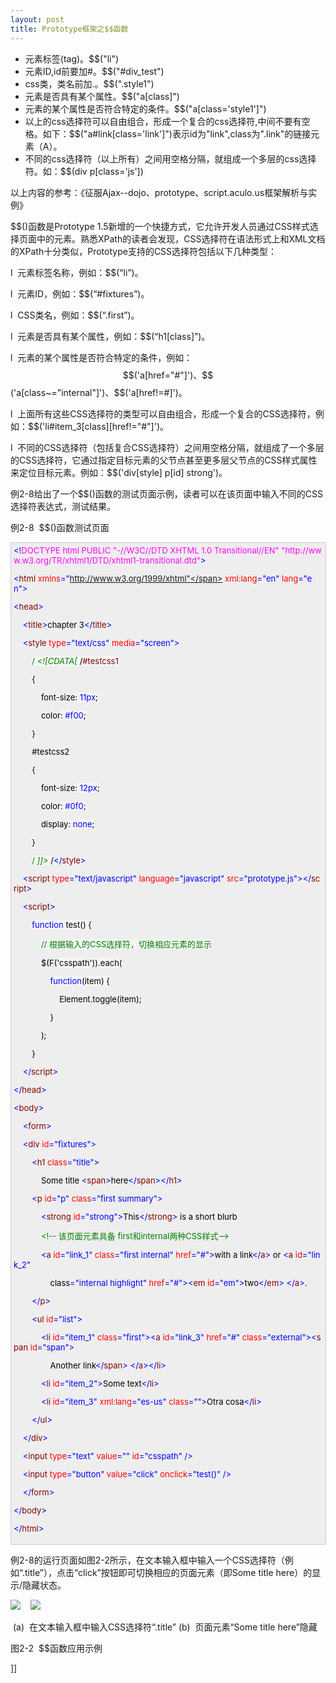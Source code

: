 ```yaml
---
layout: post
title: Prototype框架之$$函数
---
```

*   元素标签(tag)。$$("li")
    <li>元素ID,id前要加#。$$("#div_test")
    <li>css类，类名前加.。$$(".style1")
    <li>元素是否具有某个属性。$$("a[class]")
    <li>元素的某个属性是否符合特定的条件。$$("a[class='style1']")
    <li>以上的css选择符可以自由组合，形成一个复合的css选择符,中间不要有空格。如下：$$("a#link[class='link']")表示id为"link",class为".link"的链接元素（A）。
    <li>不同的css选择符（以上所有）之间用空格分隔，就组成一个多层的css选择符。如：$$(div p[class='js'])

以上内容的参考：《征服Ajax--dojo、prototype、script.aculo.us框架解析与实例》

$$()函数是Prototype 1.5新增的一个快捷方式，它允许开发人员通过CSS样式选择页面中的元素。熟悉XPath的读者会发现，CSS选择符在语法形式上和XML文档的XPath十分类似，Prototype支持的CSS选择符包括以下几种类型：

l&nbsp; 元素标签名称，例如：$$(“li”)。

l&nbsp; 元素ID，例如：$$(“#fixtures”)。

l&nbsp; CSS类名，例如：$$(“.first”)。

l&nbsp; 元素是否具有某个属性，例如：$$(“h1[class]”)。

l&nbsp; 元素的某个属性是否符合特定的条件，例如：$$('a[href="#"]')、$$('a[class~="internal"]')、$$('a[href!=#]')。

l&nbsp; 上面所有这些CSS选择符的类型可以自由组合，形成一个复合的CSS选择符，例如：$$('li#item_3[class][href!="#"]')。

l&nbsp; 不同的CSS选择符（包括复合CSS选择符）之间用空格分隔，就组成了一个多层的CSS选择符，它通过指定目标元素的父节点甚至更多层父节点的CSS样式属性来定位目标元素。例如：$$('div[style] p[id] strong')。

例2-8给出了一个$$()函数的测试页面示例，读者可以在该页面中输入不同的CSS选择符表达式，测试结果。

例2-8&nbsp; $$()函数测试页面

<div style="border-right: #cccccc 1px solid; padding-right: 5px; border-top: #cccccc 1px solid; padding-left: 4px; font-size: 13px; padding-bottom: 4px; border-left: #cccccc 1px solid; width: 98%; word-break: break-all; padding-top: 4px; border-bottom: #cccccc 1px solid; background-color: #eeeeee;"><span style="color: #0000ff;">&lt;!</span><span style="color: #ff00ff;">DOCTYPE&nbsp;html&nbsp;PUBLIC&nbsp;"-//W3C//DTD&nbsp;XHTML&nbsp;1.0&nbsp;Transitional//EN"&nbsp;"http://www.w3.org/TR/xhtml1/DTD/xhtml1-transitional.dtd"</span><span style="color: #0000ff;">&gt;</span><span style="color: #000000;">

</span><span style="color: #0000ff;">&lt;</span><span style="color: #800000;">html&nbsp;</span><span style="color: #ff0000;">xmlns</span><span style="color: #0000ff;">="http://www.w3.org/1999/xhtml"</span><span style="color: #ff0000;">&nbsp;xml:lang</span><span style="color: #0000ff;">="en"</span><span style="color: #ff0000;">&nbsp;lang</span><span style="color: #0000ff;">="en"</span><span style="color: #0000ff;">&gt;</span><span style="color: #000000;">

</span><span style="color: #0000ff;">&lt;</span><span style="color: #800000;">head</span><span style="color: #0000ff;">&gt;</span><span style="color: #000000;">

&nbsp;&nbsp;&nbsp;&nbsp;</span><span style="color: #0000ff;">&lt;</span><span style="color: #800000;">title</span><span style="color: #0000ff;">&gt;</span><span style="color: #000000;">chapter&nbsp;3</span><span style="color: #0000ff;">&lt;/</span><span style="color: #800000;">title</span><span style="color: #0000ff;">&gt;</span><span style="color: #000000;">

&nbsp;&nbsp;&nbsp;&nbsp;</span><span style="color: #0000ff;">&lt;</span><span style="color: #800000;">style&nbsp;</span><span style="color: #ff0000;">type</span><span style="color: #0000ff;">="text/css"</span><span style="color: #ff0000;">&nbsp;media</span><span style="color: #0000ff;">="screen"</span><span style="color: #0000ff;">&gt;</span><span style="color: #800000; background-color: #f5f5f5;">

&nbsp;&nbsp;&nbsp;&nbsp;&nbsp;&nbsp;&nbsp;&nbsp;</span><span style="color: #008000; background-color: #f5f5f5;">/*</span><span style="color: #008000; background-color: #f5f5f5;">&nbsp;&lt;![CDATA[&nbsp;</span><span style="color: #008000; background-color: #f5f5f5;">*/</span><span style="color: #800000; background-color: #f5f5f5;">#testcss1

&nbsp;&nbsp;&nbsp;&nbsp;&nbsp;&nbsp;&nbsp;&nbsp;</span><span style="color: #000000; background-color: #f5f5f5;">{</span><span style="color: #ff0000; background-color: #f5f5f5;">

&nbsp;&nbsp;&nbsp;&nbsp;&nbsp;&nbsp;&nbsp;&nbsp;&nbsp;&nbsp;&nbsp;&nbsp;font-size</span><span style="color: #000000; background-color: #f5f5f5;">:</span><span style="color: #0000ff; background-color: #f5f5f5;">&nbsp;11px</span><span style="color: #000000; background-color: #f5f5f5;">;</span><span style="color: #ff0000; background-color: #f5f5f5;">

&nbsp;&nbsp;&nbsp;&nbsp;&nbsp;&nbsp;&nbsp;&nbsp;&nbsp;&nbsp;&nbsp;&nbsp;color</span><span style="color: #000000; background-color: #f5f5f5;">:</span><span style="color: #0000ff; background-color: #f5f5f5;">&nbsp;#f00</span><span style="color: #000000; background-color: #f5f5f5;">;</span><span style="color: #ff0000; background-color: #f5f5f5;">

&nbsp;&nbsp;&nbsp;&nbsp;&nbsp;&nbsp;&nbsp;&nbsp;</span><span style="color: #000000; background-color: #f5f5f5;">}</span><span style="color: #800000; background-color: #f5f5f5;">

&nbsp;&nbsp;&nbsp;&nbsp;&nbsp;&nbsp;&nbsp;&nbsp;#testcss2

&nbsp;&nbsp;&nbsp;&nbsp;&nbsp;&nbsp;&nbsp;&nbsp;</span><span style="color: #000000; background-color: #f5f5f5;">{</span><span style="color: #ff0000; background-color: #f5f5f5;">

&nbsp;&nbsp;&nbsp;&nbsp;&nbsp;&nbsp;&nbsp;&nbsp;&nbsp;&nbsp;&nbsp;&nbsp;font-size</span><span style="color: #000000; background-color: #f5f5f5;">:</span><span style="color: #0000ff; background-color: #f5f5f5;">&nbsp;12px</span><span style="color: #000000; background-color: #f5f5f5;">;</span><span style="color: #ff0000; background-color: #f5f5f5;">

&nbsp;&nbsp;&nbsp;&nbsp;&nbsp;&nbsp;&nbsp;&nbsp;&nbsp;&nbsp;&nbsp;&nbsp;color</span><span style="color: #000000; background-color: #f5f5f5;">:</span><span style="color: #0000ff; background-color: #f5f5f5;">&nbsp;#0f0</span><span style="color: #000000; background-color: #f5f5f5;">;</span><span style="color: #ff0000; background-color: #f5f5f5;">

&nbsp;&nbsp;&nbsp;&nbsp;&nbsp;&nbsp;&nbsp;&nbsp;&nbsp;&nbsp;&nbsp;&nbsp;display</span><span style="color: #000000; background-color: #f5f5f5;">:</span><span style="color: #0000ff; background-color: #f5f5f5;">&nbsp;none</span><span style="color: #000000; background-color: #f5f5f5;">;</span><span style="color: #ff0000; background-color: #f5f5f5;">

&nbsp;&nbsp;&nbsp;&nbsp;&nbsp;&nbsp;&nbsp;&nbsp;</span><span style="color: #000000; background-color: #f5f5f5;">}</span><span style="color: #800000; background-color: #f5f5f5;">

&nbsp;&nbsp;&nbsp;&nbsp;&nbsp;&nbsp;&nbsp;&nbsp;</span><span style="color: #008000; background-color: #f5f5f5;">/*</span><span style="color: #008000; background-color: #f5f5f5;">&nbsp;]]&gt;&nbsp;</span><span style="color: #008000; background-color: #f5f5f5;">*/</span><span style="color: #0000ff;">&lt;/</span><span style="color: #800000;">style</span><span style="color: #0000ff;">&gt;</span><span style="color: #000000;">

&nbsp;&nbsp;&nbsp;&nbsp;</span><span style="color: #0000ff;">&lt;</span><span style="color: #800000;">script&nbsp;</span><span style="color: #ff0000;">type</span><span style="color: #0000ff;">="text/javascript"</span><span style="color: #ff0000;">&nbsp;language</span><span style="color: #0000ff;">="javascript"</span><span style="color: #ff0000;">&nbsp;src</span><span style="color: #0000ff;">="prototype.js"</span><span style="color: #0000ff;">&gt;&lt;/</span><span style="color: #800000;">script</span><span style="color: #0000ff;">&gt;</span><span style="color: #000000;">

&nbsp;&nbsp;&nbsp;&nbsp;</span><span style="color: #0000ff;">&lt;</span><span style="color: #800000;">script</span><span style="color: #0000ff;">&gt;</span><span style="color: #000000; background-color: #f5f5f5;">

&nbsp;&nbsp;&nbsp;&nbsp;&nbsp;&nbsp;&nbsp;&nbsp;</span><span style="color: #0000ff; background-color: #f5f5f5;">function</span><span style="color: #000000; background-color: #f5f5f5;">&nbsp;test()&nbsp;{

&nbsp;&nbsp;&nbsp;&nbsp;&nbsp;&nbsp;&nbsp;&nbsp;&nbsp;&nbsp;&nbsp;&nbsp;</span><span style="color: #008000; background-color: #f5f5f5;">//</span><span style="color: #008000; background-color: #f5f5f5;">&nbsp;根据输入的CSS选择符，切换相应元素的显示</span><span style="color: #008000; background-color: #f5f5f5;">

</span><span style="color: #000000; background-color: #f5f5f5;">

&nbsp;&nbsp;&nbsp;&nbsp;&nbsp;&nbsp;&nbsp;&nbsp;&nbsp;&nbsp;&nbsp;&nbsp;$$($F(</span><span style="color: #000000; background-color: #f5f5f5;">'</span><span style="color: #000000; background-color: #f5f5f5;">csspath</span><span style="color: #000000; background-color: #f5f5f5;">'</span><span style="color: #000000; background-color: #f5f5f5;">)).each(

&nbsp;&nbsp;&nbsp;&nbsp;&nbsp;&nbsp;&nbsp;&nbsp;&nbsp;&nbsp;&nbsp;&nbsp;&nbsp;&nbsp;&nbsp;&nbsp;</span><span style="color: #0000ff; background-color: #f5f5f5;">function</span><span style="color: #000000; background-color: #f5f5f5;">(item)&nbsp;{

&nbsp;&nbsp;&nbsp;&nbsp;&nbsp;&nbsp;&nbsp;&nbsp;&nbsp;&nbsp;&nbsp;&nbsp;&nbsp;&nbsp;&nbsp;&nbsp;&nbsp;&nbsp;&nbsp;&nbsp;Element.toggle(item);

&nbsp;&nbsp;&nbsp;&nbsp;&nbsp;&nbsp;&nbsp;&nbsp;&nbsp;&nbsp;&nbsp;&nbsp;&nbsp;&nbsp;&nbsp;&nbsp;}

&nbsp;&nbsp;&nbsp;&nbsp;&nbsp;&nbsp;&nbsp;&nbsp;&nbsp;&nbsp;&nbsp;&nbsp;);

&nbsp;&nbsp;&nbsp;&nbsp;&nbsp;&nbsp;&nbsp;&nbsp;}

&nbsp;&nbsp;&nbsp;&nbsp;</span><span style="color: #0000ff;">&lt;/</span><span style="color: #800000;">script</span><span style="color: #0000ff;">&gt;</span><span style="color: #000000;">

</span><span style="color: #0000ff;">&lt;/</span><span style="color: #800000;">head</span><span style="color: #0000ff;">&gt;</span><span style="color: #000000;">

</span><span style="color: #0000ff;">&lt;</span><span style="color: #800000;">body</span><span style="color: #0000ff;">&gt;</span><span style="color: #000000;">

&nbsp;&nbsp;&nbsp;&nbsp;</span><span style="color: #0000ff;">&lt;</span><span style="color: #800000;">form</span><span style="color: #0000ff;">&gt;</span><span style="color: #000000;">

&nbsp;&nbsp;&nbsp;&nbsp;</span><span style="color: #0000ff;">&lt;</span><span style="color: #800000;">div&nbsp;</span><span style="color: #ff0000;">id</span><span style="color: #0000ff;">="fixtures"</span><span style="color: #0000ff;">&gt;</span><span style="color: #000000;">

&nbsp;&nbsp;&nbsp;&nbsp;&nbsp;&nbsp;&nbsp;&nbsp;</span><span style="color: #0000ff;">&lt;</span><span style="color: #800000;">h1&nbsp;</span><span style="color: #ff0000;">class</span><span style="color: #0000ff;">="title"</span><span style="color: #0000ff;">&gt;</span><span style="color: #000000;">

&nbsp;&nbsp;&nbsp;&nbsp;&nbsp;&nbsp;&nbsp;&nbsp;&nbsp;&nbsp;&nbsp;&nbsp;Some&nbsp;title&nbsp;</span><span style="color: #0000ff;">&lt;</span><span style="color: #800000;">span</span><span style="color: #0000ff;">&gt;</span><span style="color: #000000;">here</span><span style="color: #0000ff;">&lt;/</span><span style="color: #800000;">span</span><span style="color: #0000ff;">&gt;&lt;/</span><span style="color: #800000;">h1</span><span style="color: #0000ff;">&gt;</span><span style="color: #000000;">

&nbsp;&nbsp;&nbsp;&nbsp;&nbsp;&nbsp;&nbsp;&nbsp;</span><span style="color: #0000ff;">&lt;</span><span style="color: #800000;">p&nbsp;</span><span style="color: #ff0000;">id</span><span style="color: #0000ff;">="p"</span><span style="color: #ff0000;">&nbsp;class</span><span style="color: #0000ff;">="first&nbsp;summary"</span><span style="color: #0000ff;">&gt;</span><span style="color: #000000;">

&nbsp;&nbsp;&nbsp;&nbsp;&nbsp;&nbsp;&nbsp;&nbsp;&nbsp;&nbsp;&nbsp;&nbsp;</span><span style="color: #0000ff;">&lt;</span><span style="color: #800000;">strong&nbsp;</span><span style="color: #ff0000;">id</span><span style="color: #0000ff;">="strong"</span><span style="color: #0000ff;">&gt;</span><span style="color: #000000;">This</span><span style="color: #0000ff;">&lt;/</span><span style="color: #800000;">strong</span><span style="color: #0000ff;">&gt;</span><span style="color: #000000;">&nbsp;is&nbsp;a&nbsp;short&nbsp;blurb

&nbsp;&nbsp;&nbsp;&nbsp;&nbsp;&nbsp;&nbsp;&nbsp;&nbsp;&nbsp;&nbsp;&nbsp;</span><span style="color: #008000;">&lt;!--</span><span style="color: #008000;">&nbsp;该页面元素具备&nbsp;first和internal两种CSS样式</span><span style="color: #008000;">--&gt;</span><span style="color: #000000;">

&nbsp;&nbsp;&nbsp;&nbsp;&nbsp;&nbsp;&nbsp;&nbsp;&nbsp;&nbsp;&nbsp;&nbsp;</span><span style="color: #0000ff;">&lt;</span><span style="color: #800000;">a&nbsp;</span><span style="color: #ff0000;">id</span><span style="color: #0000ff;">="link_1"</span><span style="color: #ff0000;">&nbsp;class</span><span style="color: #0000ff;">="first&nbsp;internal"</span><span style="color: #ff0000;">&nbsp;href</span><span style="color: #0000ff;">="#"</span><span style="color: #0000ff;">&gt;</span><span style="color: #000000;">with&nbsp;a&nbsp;link</span><span style="color: #0000ff;">&lt;/</span><span style="color: #800000;">a</span><span style="color: #0000ff;">&gt;</span><span style="color: #000000;">&nbsp;or&nbsp;</span><span style="color: #0000ff;">&lt;</span><span style="color: #800000;">a&nbsp;</span><span style="color: #ff0000;">id</span><span style="color: #0000ff;">="link_2"</span><span style="color: #ff0000;">

&nbsp;&nbsp;&nbsp;&nbsp;&nbsp;&nbsp;&nbsp;&nbsp;&nbsp;&nbsp;&nbsp;&nbsp;&nbsp;&nbsp;&nbsp;&nbsp;class</span><span style="color: #0000ff;">="internal&nbsp;highlight"</span><span style="color: #ff0000;">&nbsp;href</span><span style="color: #0000ff;">="#"</span><span style="color: #0000ff;">&gt;&lt;</span><span style="color: #800000;">em&nbsp;</span><span style="color: #ff0000;">id</span><span style="color: #0000ff;">="em"</span><span style="color: #0000ff;">&gt;</span><span style="color: #000000;">two</span><span style="color: #0000ff;">&lt;/</span><span style="color: #800000;">em</span><span style="color: #0000ff;">&gt;</span><span style="color: #000000;">&nbsp;</span><span style="color: #0000ff;">&lt;/</span><span style="color: #800000;">a</span><span style="color: #0000ff;">&gt;</span><span style="color: #000000;">.

&nbsp;&nbsp;&nbsp;&nbsp;&nbsp;&nbsp;&nbsp;&nbsp;</span><span style="color: #0000ff;">&lt;/</span><span style="color: #800000;">p</span><span style="color: #0000ff;">&gt;</span><span style="color: #000000;">

&nbsp;&nbsp;&nbsp;&nbsp;&nbsp;&nbsp;&nbsp;&nbsp;</span><span style="color: #0000ff;">&lt;</span><span style="color: #800000;">ul&nbsp;</span><span style="color: #ff0000;">id</span><span style="color: #0000ff;">="list"</span><span style="color: #0000ff;">&gt;</span><span style="color: #000000;">

&nbsp;&nbsp;&nbsp;&nbsp;&nbsp;&nbsp;&nbsp;&nbsp;&nbsp;&nbsp;&nbsp;&nbsp;</span><span style="color: #0000ff;">&lt;</span><span style="color: #800000;">li&nbsp;</span><span style="color: #ff0000;">id</span><span style="color: #0000ff;">="item_1"</span><span style="color: #ff0000;">&nbsp;class</span><span style="color: #0000ff;">="first"</span><span style="color: #0000ff;">&gt;&lt;</span><span style="color: #800000;">a&nbsp;</span><span style="color: #ff0000;">id</span><span style="color: #0000ff;">="link_3"</span><span style="color: #ff0000;">&nbsp;href</span><span style="color: #0000ff;">="#"</span><span style="color: #ff0000;">&nbsp;class</span><span style="color: #0000ff;">="external"</span><span style="color: #0000ff;">&gt;&lt;</span><span style="color: #800000;">span&nbsp;</span><span style="color: #ff0000;">id</span><span style="color: #0000ff;">="span"</span><span style="color: #0000ff;">&gt;</span><span style="color: #000000;">

&nbsp;&nbsp;&nbsp;&nbsp;&nbsp;&nbsp;&nbsp;&nbsp;&nbsp;&nbsp;&nbsp;&nbsp;&nbsp;&nbsp;&nbsp;&nbsp;Another&nbsp;link</span><span style="color: #0000ff;">&lt;/</span><span style="color: #800000;">span</span><span style="color: #0000ff;">&gt;</span><span style="color: #000000;">&nbsp;</span><span style="color: #0000ff;">&lt;/</span><span style="color: #800000;">a</span><span style="color: #0000ff;">&gt;&lt;/</span><span style="color: #800000;">li</span><span style="color: #0000ff;">&gt;</span><span style="color: #000000;">

&nbsp;&nbsp;&nbsp;&nbsp;&nbsp;&nbsp;&nbsp;&nbsp;&nbsp;&nbsp;&nbsp;&nbsp;</span><span style="color: #0000ff;">&lt;</span><span style="color: #800000;">li&nbsp;</span><span style="color: #ff0000;">id</span><span style="color: #0000ff;">="item_2"</span><span style="color: #0000ff;">&gt;</span><span style="color: #000000;">Some&nbsp;text</span><span style="color: #0000ff;">&lt;/</span><span style="color: #800000;">li</span><span style="color: #0000ff;">&gt;</span><span style="color: #000000;">

&nbsp;&nbsp;&nbsp;&nbsp;&nbsp;&nbsp;&nbsp;&nbsp;&nbsp;&nbsp;&nbsp;&nbsp;</span><span style="color: #0000ff;">&lt;</span><span style="color: #800000;">li&nbsp;</span><span style="color: #ff0000;">id</span><span style="color: #0000ff;">="item_3"</span><span style="color: #ff0000;">&nbsp;xml:lang</span><span style="color: #0000ff;">="es-us"</span><span style="color: #ff0000;">&nbsp;class</span><span style="color: #0000ff;">=""</span><span style="color: #0000ff;">&gt;</span><span style="color: #000000;">Otra&nbsp;cosa</span><span style="color: #0000ff;">&lt;/</span><span style="color: #800000;">li</span><span style="color: #0000ff;">&gt;</span><span style="color: #000000;">

&nbsp;&nbsp;&nbsp;&nbsp;&nbsp;&nbsp;&nbsp;&nbsp;</span><span style="color: #0000ff;">&lt;/</span><span style="color: #800000;">ul</span><span style="color: #0000ff;">&gt;</span><span style="color: #000000;">

&nbsp;&nbsp;&nbsp;&nbsp;</span><span style="color: #0000ff;">&lt;/</span><span style="color: #800000;">div</span><span style="color: #0000ff;">&gt;</span><span style="color: #000000;">

&nbsp;&nbsp;&nbsp;&nbsp;</span><span style="color: #0000ff;">&lt;</span><span style="color: #800000;">input&nbsp;</span><span style="color: #ff0000;">type</span><span style="color: #0000ff;">="text"</span><span style="color: #ff0000;">&nbsp;value</span><span style="color: #0000ff;">=""</span><span style="color: #ff0000;">&nbsp;id</span><span style="color: #0000ff;">="csspath"</span><span style="color: #ff0000;">&nbsp;</span><span style="color: #0000ff;">/&gt;</span><span style="color: #000000;">

&nbsp;&nbsp;&nbsp;&nbsp;</span><span style="color: #0000ff;">&lt;</span><span style="color: #800000;">input&nbsp;</span><span style="color: #ff0000;">type</span><span style="color: #0000ff;">="button"</span><span style="color: #ff0000;">&nbsp;value</span><span style="color: #0000ff;">="click"</span><span style="color: #ff0000;">&nbsp;onclick</span><span style="color: #0000ff;">="test()"</span><span style="color: #ff0000;">&nbsp;</span><span style="color: #0000ff;">/&gt;</span><span style="color: #000000;">

&nbsp;&nbsp;&nbsp;&nbsp;</span><span style="color: #0000ff;">&lt;/</span><span style="color: #800000;">form</span><span style="color: #0000ff;">&gt;</span><span style="color: #000000;">

</span><span style="color: #0000ff;">&lt;/</span><span style="color: #800000;">body</span><span style="color: #0000ff;">&gt;</span><span style="color: #000000;">

</span><span style="color: #0000ff;">&lt;/</span><span style="color: #800000;">html</span><span style="color: #0000ff;">&gt;</span><span style="color: #000000;">

</span></div>

例2-8的运行页面如图2-2所示，在文本输入框中输入一个CSS选择符（例如“.title”），点击“click”按钮即可切换相应的页面元素（即Some title here）的显示/隐藏状态。

![](http://book.csdn.net/BookFiles/286/img/image002.jpg)&nbsp;&nbsp;&nbsp; ![](http://book.csdn.net/BookFiles/286/img/image003.jpg)

&nbsp;(a)&nbsp; 在文本输入框中输入CSS选择符“.title”&nbsp;(b)&nbsp; 页面元素“Some title here”隐藏

图2-2&nbsp; $$函数应用示例

]]
